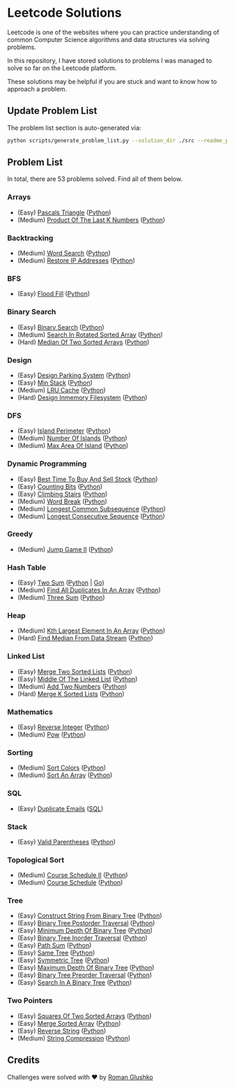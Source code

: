 # Leetcode Solutions

Leetcode is one of the websites where you can practice understanding of 
common Computer Science algorithms and data structures via solving problems.

In this repository, I have stored solutions to problems I was managed to solve so far on the Leetcode platform.

These solutions may be helpful if you are stuck and want to know how to approach a problem.

## Update Problem List

The problem list section is auto-generated via:

```bash
python scripts/generate_problem_list.py --solution_dir ./src --readme_path ./readme.md
```

## Problem List 

In total, there are 53 problems solved. Find all of them below.

 ### Arrays 

- (Easy) [Pascals Triangle](https://leetcode.com/problems/pascals-triangle/) ([Python](https://github.com/roma-glushko/leetcode-solutions/tree/master/src/arrays/pascals_triangle/pascals_triangle.py)) 
- (Medium) [Product Of The Last K Numbers](https://leetcode.com/problems/product-of-the-last-k-numbers/) ([Python](https://github.com/roma-glushko/leetcode-solutions/tree/master/src/arrays/product_of_the_last_k_numbers/product_of_the_last_k_numbers.py)) 

 ### Backtracking 

- (Medium) [Word Search](https://leetcode.com/problems/word-search/) ([Python](https://github.com/roma-glushko/leetcode-solutions/tree/master/src/backtracking/word_search/word_search.py)) 
- (Medium) [Restore IP Addresses](https://leetcode.com/problems/restore-ip-addresses/) ([Python](https://github.com/roma-glushko/leetcode-solutions/tree/master/src/backtracking/restore_ip_addresses/restore_ip_addresses.py)) 

 ### BFS 

- (Easy) [Flood Fill](https://leetcode.com/problems/flood-fill/) ([Python](https://github.com/roma-glushko/leetcode-solutions/tree/master/src/bfs/flood_fill/flood_fill.py)) 

 ### Binary Search 

- (Easy) [Binary Search](https://leetcode.com/problems/binary-search/) ([Python](https://github.com/roma-glushko/leetcode-solutions/tree/master/src/binary_search/binary_search/binary_search.py)) 
- (Medium) [Search In Rotated Sorted Array](https://leetcode.com/problems/search-in-rotated-sorted-array/) ([Python](https://github.com/roma-glushko/leetcode-solutions/tree/master/src/binary_search/search_in_rotated_sorted_array/search_in_rotated_sorted_array.py)) 
- (Hard) [Median Of Two Sorted Arrays](https://leetcode.com/problems/median-of-two-sorted-arrays/) ([Python](https://github.com/roma-glushko/leetcode-solutions/tree/master/src/binary_search/median_of_two_sorted_arrays/median_of_two_sorted_arrays.py)) 

 ### Design 

- (Easy) [Design Parking System](https://leetcode.com/problems/design-parking-system/) ([Python](https://github.com/roma-glushko/leetcode-solutions/tree/master/src/design/design_parking_system/design_parking_system.py)) 
- (Easy) [Min Stack](https://leetcode.com/problems/min-stack/) ([Python](https://github.com/roma-glushko/leetcode-solutions/tree/master/src/design/min_stack/min_stack.py)) 
- (Medium) [LRU Cache](https://leetcode.com/problems/lru-cache/) ([Python](https://github.com/roma-glushko/leetcode-solutions/tree/master/src/design/lru_cache/lru_cache.py)) 
- (Hard) [Design Inmemory Filesystem](https://leetcode.com/problems/design-in-memory-file-system/) ([Python](https://github.com/roma-glushko/leetcode-solutions/tree/master/src/design/design_inmemory_filesystem/design_inmemory_filesystem.py)) 

 ### DFS 

- (Easy) [Island Perimeter](https://leetcode.com/problems/island-perimeter/) ([Python](https://github.com/roma-glushko/leetcode-solutions/tree/master/src/dfs/island_perimeter/island_perimeter.py)) 
- (Medium) [Number Of Islands](https://leetcode.com/problems/number-of-islands/) ([Python](https://github.com/roma-glushko/leetcode-solutions/tree/master/src/dfs/number_of_islands/number_of_islands.py)) 
- (Medium) [Max Area Of Island](https://leetcode.com/problems/max-area-of-island/) ([Python](https://github.com/roma-glushko/leetcode-solutions/tree/master/src/dfs/max_area_of_island/max_area_of_island.py)) 

 ### Dynamic Programming 

- (Easy) [Best Time To Buy And Sell Stock](https://leetcode.com/problems/best-time-to-buy-and-sell-stock/) ([Python](https://github.com/roma-glushko/leetcode-solutions/tree/master/src/dynamic_programming/best_time_to_buy_and_sell_stock/best_time_to_buy_and_sell_stock.py)) 
- (Easy) [Counting Bits](https://leetcode.com/problems/counting-bits/) ([Python](https://github.com/roma-glushko/leetcode-solutions/tree/master/src/dynamic_programming/counting_bits/counting_bits.py)) 
- (Easy) [Climbing Stairs](https://leetcode.com/problems/climbing-stairs/) ([Python](https://github.com/roma-glushko/leetcode-solutions/tree/master/src/dynamic_programming/climbing_stairs/climbing_stairs.py)) 
- (Medium) [Word Break](https://leetcode.com/problems/word-break/) ([Python](https://github.com/roma-glushko/leetcode-solutions/tree/master/src/dynamic_programming/word_break/word_break.py)) 
- (Medium) [Longest Common Subsequence](https://leetcode.com/problems/longest-common-subsequence/) ([Python](https://github.com/roma-glushko/leetcode-solutions/tree/master/src/dynamic_programming/longest_common_subsequence/longest_common_subsequence.py)) 
- (Medium) [Longest Consecutive Sequence](https://leetcode.com/problems/longest-consecutive-sequence/) ([Python](https://github.com/roma-glushko/leetcode-solutions/tree/master/src/dynamic_programming/longest_consecutive_sequence/longest_consecutive_sequence.py)) 

 ### Greedy 

- (Medium) [Jump Game II](https://leetcode.com/problems/jump-game-ii/) ([Python](https://github.com/roma-glushko/leetcode-solutions/tree/master/src/greedy/jump_game_ii/jump_game_ii.py)) 

 ### Hash Table 

- (Easy) [Two Sum](https://leetcode.com/problems/two-sum/) ([Python](https://github.com/roma-glushko/leetcode-solutions/tree/master/src/hash_table/two_sum/two_sum.py) | [Go](https://github.com/roma-glushko/leetcode-solutions/tree/master/src/hash_table/two_sum/two_sum.go)) 
- (Medium) [Find All Duplicates In An Array](https://leetcode.com/problems/find-all-duplicates-in-an-array/) ([Python](https://github.com/roma-glushko/leetcode-solutions/tree/master/src/hash_table/find_all_duplicates_in_an_array/find_all_duplicates_in_an_array.py)) 
- (Medium) [Three Sum](https://leetcode.com/problems/3sum/) ([Python](https://github.com/roma-glushko/leetcode-solutions/tree/master/src/hash_table/three_sum/three_sum.py)) 

 ### Heap 

- (Medium) [Kth Largest Element In An Array](https://leetcode.com/problems/kth-largest-element-in-an-array/) ([Python](https://github.com/roma-glushko/leetcode-solutions/tree/master/src/heap/kth_largest_element_in_an_array/kth_largest_element_in_an_array.py)) 
- (Hard) [Find Median From Data Stream](https://leetcode.com/problems/find-median-from-data-stream/) ([Python](https://github.com/roma-glushko/leetcode-solutions/tree/master/src/heap/find_median_from_data_stream/find_median_from_data_stream.py)) 

 ### Linked List 

- (Easy) [Merge Two Sorted Lists](https://leetcode.com/problems/merge-two-sorted-lists/) ([Python](https://github.com/roma-glushko/leetcode-solutions/tree/master/src/linked_list/merge_two_sorted_lists/merge_two_sorted_lists.py)) 
- (Easy) [Middle Of The Linked List](https://leetcode.com/problems/middle-of-the-linked-list/) ([Python](https://github.com/roma-glushko/leetcode-solutions/tree/master/src/linked_list/middle_of_the_linked_list/middle_of_the_linked_list.py)) 
- (Medium) [Add Two Numbers](https://leetcode.com/problems/add-two-numbers/) ([Python](https://github.com/roma-glushko/leetcode-solutions/tree/master/src/linked_list/add_two_numbers/add_two_numbers.py)) 
- (Hard) [Merge K Sorted Lists](https://leetcode.com/problems/merge-k-sorted-lists/) ([Python](https://github.com/roma-glushko/leetcode-solutions/tree/master/src/linked_list/merge_k_sorted_lists/merge_k_sorted_lists.py)) 

 ### Mathematics 

- (Easy) [Reverse Integer](https://leetcode.com/problems/reverse-integer/) ([Python](https://github.com/roma-glushko/leetcode-solutions/tree/master/src/mathematics/reverse_integer/reverse_integer.py)) 
- (Medium) [Pow](https://leetcode.com/problems/powx-n/) ([Python](https://github.com/roma-glushko/leetcode-solutions/tree/master/src/mathematics/pow/pow.py)) 

 ### Sorting 

- (Medium) [Sort Colors](https://leetcode.com/problems/sort-colors/) ([Python](https://github.com/roma-glushko/leetcode-solutions/tree/master/src/sorting/sort_colors/sort_colors.py)) 
- (Medium) [Sort An Array](https://leetcode.com/problems/sort-an-array/) ([Python](https://github.com/roma-glushko/leetcode-solutions/tree/master/src/sorting/sort_an_array/sort_an_array.py)) 

 ### SQL 

- (Easy) [Duplicate Emails](https://leetcode.com/problems/duplicate-emails/) ([SQL](https://github.com/roma-glushko/leetcode-solutions/tree/master/src/sql/duplicate_emails/duplicate_emails.sql)) 

 ### Stack 

- (Easy) [Valid Parentheses](https://leetcode.com/problems/valid-parentheses/) ([Python](https://github.com/roma-glushko/leetcode-solutions/tree/master/src/stack/valid_parentheses/valid_parentheses.py)) 

 ### Topological Sort 

- (Medium) [Course Schedule II](https://leetcode.com/problems/course-schedule-ii/) ([Python](https://github.com/roma-glushko/leetcode-solutions/tree/master/src/topological_sort/course_schedule_ii/course_schedule_ii.py)) 
- (Medium) [Course Schedule](https://leetcode.com/problems/course-schedule/) ([Python](https://github.com/roma-glushko/leetcode-solutions/tree/master/src/topological_sort/course_schedule/course_schedule.py)) 

 ### Tree 

- (Easy) [Construct String From Binary Tree](https://leetcode.com/problems/construct-string-from-binary-tree/) ([Python](https://github.com/roma-glushko/leetcode-solutions/tree/master/src/tree/construct_string_from_binary_tree/construct_string_from_binary_tree.py)) 
- (Easy) [Binary Tree Postorder Traversal](https://leetcode.com/problems/binary-tree-postorder-traversal/) ([Python](https://github.com/roma-glushko/leetcode-solutions/tree/master/src/tree/binary_tree_postorder_traversal/binary_tree_postorder_traversal.py)) 
- (Easy) [Minimum Depth Of Binary Tree](https://leetcode.com/problems/minimum-depth-of-binary-tree/) ([Python](https://github.com/roma-glushko/leetcode-solutions/tree/master/src/tree/minimum_depth_of_binary_tree/minimum_depth_of_binary_tree.py)) 
- (Easy) [Binary Tree Inorder Traversal](https://leetcode.com/problems/binary-tree-inorder-traversal/) ([Python](https://github.com/roma-glushko/leetcode-solutions/tree/master/src/tree/binary_tree_inorder_traversal/binary_tree_inorder_traversal.py)) 
- (Easy) [Path Sum](https://leetcode.com/problems/path-sum/) ([Python](https://github.com/roma-glushko/leetcode-solutions/tree/master/src/tree/path_sum/path_sum.py)) 
- (Easy) [Same Tree](https://leetcode.com/problems/same-tree/) ([Python](https://github.com/roma-glushko/leetcode-solutions/tree/master/src/tree/same_tree/same_tree.py)) 
- (Easy) [Symmetric Tree](https://leetcode.com/problems/symmetric-tree/) ([Python](https://github.com/roma-glushko/leetcode-solutions/tree/master/src/tree/symmetric_tree/symmetric_tree.py)) 
- (Easy) [Maximum Depth Of Binary Tree](https://leetcode.com/problems/maximum-depth-of-binary-tree/) ([Python](https://github.com/roma-glushko/leetcode-solutions/tree/master/src/tree/maximum_depth_of_binary_tree/maximum_depth_of_binary_tree.py)) 
- (Easy) [Binary Tree Preorder Traversal](https://leetcode.com/problems/binary-tree-preorder-traversal/) ([Python](https://github.com/roma-glushko/leetcode-solutions/tree/master/src/tree/binary_tree_preorder_traversal/binary_tree_preorder_traversal.py)) 
- (Easy) [Search In A Binary Tree](https://leetcode.com/problems/search-in-a-binary-search-tree/) ([Python](https://github.com/roma-glushko/leetcode-solutions/tree/master/src/tree/search_in_a_binary_tree/search_in_a_binary_tree.py)) 

 ### Two Pointers 

- (Easy) [Squares Of Two Sorted Arrays](https://leetcode.com/problems/squares-of-a-sorted-array/) ([Python](https://github.com/roma-glushko/leetcode-solutions/tree/master/src/two_pointers/squares_of_two_sorted_arrays/squares_of_two_sorted_arrays.py)) 
- (Easy) [Merge Sorted Array](https://leetcode.com/problems/merge-sorted-array/) ([Python](https://github.com/roma-glushko/leetcode-solutions/tree/master/src/two_pointers/merge_sorted_array/merge_sorted_array.py)) 
- (Easy) [Reverse String](https://leetcode.com/problems/reverse-string/) ([Python](https://github.com/roma-glushko/leetcode-solutions/tree/master/src/two_pointers/reverse_string/reverse_string.py)) 
- (Medium) [String Compression](https://leetcode.com/problems/string-compression/) ([Python](https://github.com/roma-glushko/leetcode-solutions/tree/master/src/two_pointers/string_compression/string_compression.py)) 

## Credits 

Challenges were solved with ❤️ by [Roman Glushko](https://www.romaglushko.com/)